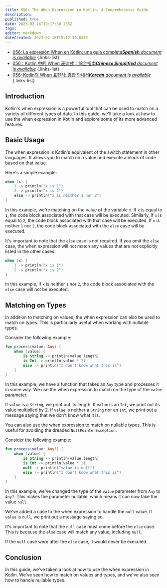 ```yaml
---
title: 056: The When Expression in Kotlin: A Comprehensive Guide
description: 
published: true
date: 2023-02-16T19:17:38.255Z
tags: 
editor: markdown
dateCreated: 2023-02-16T19:17:30.013Z
---
```


- [056: La expresión When en Kotlin: una guía completa***Spanish** document is available*](/es/Knowledge-base/Kotlin/Learning/056-the-when-expression-in-kotlin-a-comprehensive-guide)
{.links-list}
- [056：Kotlin 中的 When 表达式：综合指南***Chinese Simplified** document is available*](/zh/Knowledge-base/Kotlin/Learning/056-the-when-expression-in-kotlin-a-comprehensive-guide)
{.links-list}
- [056: Kotlin의 When 표현식: 종합 안내서***Korean** document is available*](/ko/Knowledge-base/Kotlin/Learning/056-the-when-expression-in-kotlin-a-comprehensive-guide)
{.links-list}


## Introduction

Kotlin's when expression is a powerful tool that can be used to match on a variety of different types of data. In this guide, we'll take a look at how to use the when expression in Kotlin and explore some of its more advanced features.

## Basic Usage

The when expression is Kotlin's equivalent of the switch statement in other languages. It allows you to match on a value and execute a block of code based on that value. 

Here's a simple example:

```kotlin
when (x) {
    1 -> println("x is 1")
    2 -> println("x is 2")
    else -> println("x is neither 1 nor 2")
}
```

In this example, we're matching on the value of the variable `x`. If `x` is equal to `1`, the code block associated with that case will be executed. Similarly, if `x` is equal to `2`, the code block associated with that case will be executed. If `x` is neither `1` nor `2`, the code block associated with the `else` case will be executed.

It's important to note that the `else` case is not required. If you omit the `else` case, the when expression will not match any values that are not explicitly listed in the other cases:

```kotlin
when (x) {
    1 -> println("x is 1")
    2 -> println("x is 2")
}
```

In this example, if `x` is neither `1` nor `2`, the code block associated with the `else` case will not be executed.

## Matching on Types

In addition to matching on values, the when expression can also be used to match on types. This is particularly useful when working with nullable types. 

Consider the following example:

```kotlin
fun process(value: Any) {
    when (value) {
        is String -> println(value.length)
        is Int -> println(value * 2)
        else -> println("I don't know what this is")
    }
}
```

In this example, we have a function that takes an `Any` type and processes it in some way. We use the when expression to match on the type of the `value` parameter. 

If `value` is a `String`, we print out its length. If `value` is an `Int`, we print out its value multiplied by 2. If `value` is neither a `String` nor an `Int`, we print out a message saying that we don't know what it is.

You can also use the when expression to match on nullable types. This is useful for avoiding the dreaded `NullPointerException`. 

Consider the following example:

```kotlin
fun process(value: Any?) {
    when (value) {
        is String -> println(value.length)
        is Int -> println(value * 2)
        null -> println("value is null")
        else -> println("I don't know what this is")
    }
}
```

In this example, we've changed the type of the `value` parameter from `Any` to `Any?`. This makes the parameter nullable, which means it can now take the value `null`. 

We've added a case to the when expression to handle the `null` value. If `value` is `null`, we print out a message saying so. 

It's important to note that the `null` case must come before the `else` case. This is because the `else` case will match any value, including `null`. 

If the `null` case were after the `else` case, it would never be executed.

## Conclusion

In this guide, we've taken a look at how to use the when expression in Kotlin. We've seen how to match on values and types, and we've also seen how to handle nullable types.